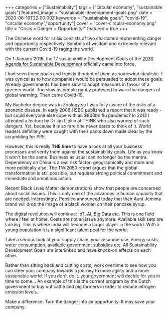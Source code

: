 +++
categories = ["Sustainability"]
tags = ["circular economy", "sustainable goals"]
featured_image = "sustainable-development-goals.png"
date = 2020-06-16T22:00:00Z
keywords = ["sustainable goals", "covid-19", "circular economy","opportunity"]
cover = "cover-circular-economy.png"
title = "Crisis = Danger + Opportunity!"
featured = true
+++

The Chinese word for crisis consists of two characters representing danger and opportunity respectively. Symbols of wisdom and extremely relevant with the current Covid-19 raging the world.

On 1 January 2016, the 17 sustainability Development Goals of the [2030 Agenda for Sustainable Development](http://www.un.org/ga/search/view_doc.asp?symbol=A/RES/70/1&Lang=E) officially came into force.

I had seen these goals and frankly thought of them as somewhat idealistic. I was cynical as to how companies would be persuaded to adopt these goals. Already governments had been slow to adopt measures in favour of a greener world. Too slow as people rightly protested to warn the dangers of global warming. Then came Covid-19.

My Bachelor degree was in Zoology so I was fully aware of the risks of a zoonotic disease. In early 2006 HSBC published a report that it was ready - but could everyone else cope with an $800bn flu pandemic? In 2012 I attended a lecture by Dr Ian Lipkin at THiNK who also warned of such dangers. Yet, because it is so rare one never dares to think of it. World leaders definitely were caught with their pants down made clear by the scrambling for PPE.

However, this is really **THE time** to have a look at all your business processes and verify them against the sustainability goals. Life as you know it won't be the same. Business as usual can no longer be the mantra. Dependency on China is a real risk factor: geographically and more and more politically also. The TWI2050 report argues that the global transformation is still possible, but requires strong political commitment and immediate and ambitious action.

Recent Black Lives Matter demonstrations show that people are concerned about social issues. This is only one of the advances in human capacity that are needed. Interestingly, Pepsico announced today that their Aunt Jemima brand will drop the image of a black woman on their pancake syrup.

The digital revolution will continue: IoT, AI, Big Data etc. This is one field where I feel at home. Costs are not an issue anymore. Available skill sets are lacking. This is where India will become a larger player in the world. With a young population it is a significant talent pool for the world.

Take a serious look at your supply chain, your resource use, energy costs, water consumption, available government subsidies etc. All Sustainability Development Goals are interlinked and have knock-on effects on each other.

Rather than sitting back and cutting costs, work overtime to see how you can steer your company towards a journey to more agility and a more sustainable world. If you don't do it, your government will decide for you in time to come... An example of this is the current program by the Dutch government to buy out cattle and pig farmers in order to reduce nitrogen emission levels.

Make a difference. Turn the danger into an opportunity. It may save your company.
